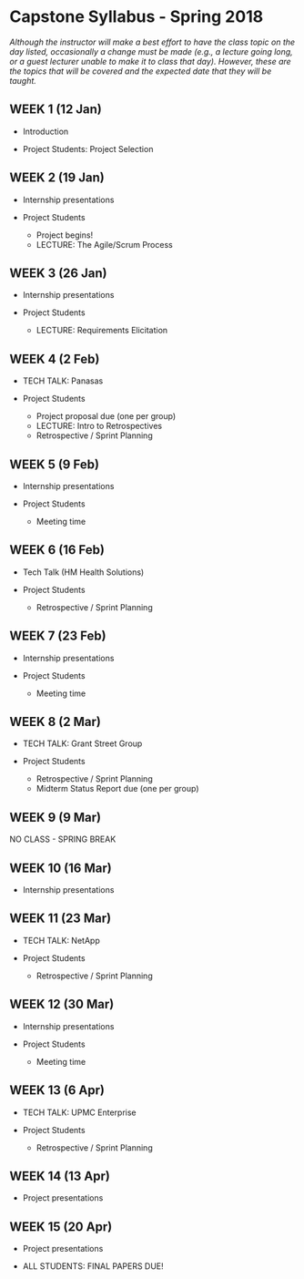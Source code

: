 # Capstone Syllabus - Spring 2018

_Although the instructor will make a best effort to have the class topic on the day listed, occasionally a change must be made (e.g., a lecture going long, or a guest lecturer unable to make it to class that day).  However, these are the topics that will be covered and the expected date that they will be taught._

## WEEK 1 (12 Jan)

* Introduction

* Project Students: Project Selection

## WEEK 2 (19 Jan)

* Internship presentations

* Project Students
  * Project begins!
  * LECTURE: The Agile/Scrum Process

## WEEK 3 (26 Jan)

* Internship presentations

* Project Students
  * LECTURE: Requirements Elicitation

## WEEK 4 (2 Feb)

* TECH TALK: Panasas

* Project Students
  * Project proposal due (one per group)
  * LECTURE: Intro to Retrospectives
  * Retrospective / Sprint Planning

## WEEK 5 (9 Feb)

* Internship presentations

* Project Students
  * Meeting time
  
## WEEK 6 (16 Feb)

* Tech Talk (HM Health Solutions)

* Project Students
  * Retrospective / Sprint Planning

## WEEK 7 (23 Feb)

* Internship presentations

* Project Students
  * Meeting time

## WEEK 8 (2 Mar)

* TECH TALK: Grant Street Group

* Project Students
  * Retrospective / Sprint Planning
  * Midterm Status Report due (one per group)

## WEEK 9 (9 Mar)

NO CLASS - SPRING BREAK

## WEEK 10 (16 Mar)

* Internship presentations

## WEEK 11 (23 Mar)

* TECH TALK: NetApp

* Project Students
  * Retrospective / Sprint Planning

## WEEK 12 (30 Mar)

* Internship presentations

* Project Students
  * Meeting time

## WEEK 13 (6 Apr)

* TECH TALK: UPMC Enterprise

* Project Students
  * Retrospective / Sprint Planning

## WEEK 14 (13 Apr)

* Project presentations

## WEEK 15 (20 Apr)

* Project presentations

* ALL STUDENTS: FINAL PAPERS DUE!









